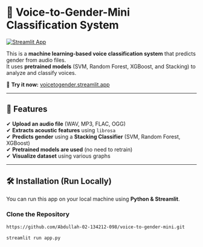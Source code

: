 # 🎤 Voice-to-Gender-Mini Classification System

[![Streamlit App](https://img.shields.io/badge/Streamlit-Online-green)](https://voicetogender.streamlit.app/)

This is a **machine learning-based voice classification system** that predicts gender from audio files.  
It uses **pretrained models** (SVM, Random Forest, XGBoost, and Stacking) to analyze and classify voices.

🚀 **Try it now:** [voicetogender.streamlit.app](https://voicetogender.streamlit.app/)

---

## 📌 Features
✔ **Upload an audio file** (WAV, MP3, FLAC, OGG)  
✔ **Extracts acoustic features** using `librosa`  
✔ **Predicts gender** using a **Stacking Classifier** (SVM, Random Forest, XGBoost)  
✔ **Pretrained models are used** (no need to retrain)  
✔ **Visualize dataset** using various graphs  

---

## 🛠 Installation (Run Locally)
You can run this app on your local machine using **Python & Streamlit**.

### **Clone the Repository**
```sh
https://github.com/Abdullah-02-134212-098/voice-to-gender-mini.git

streamlit run app.py
